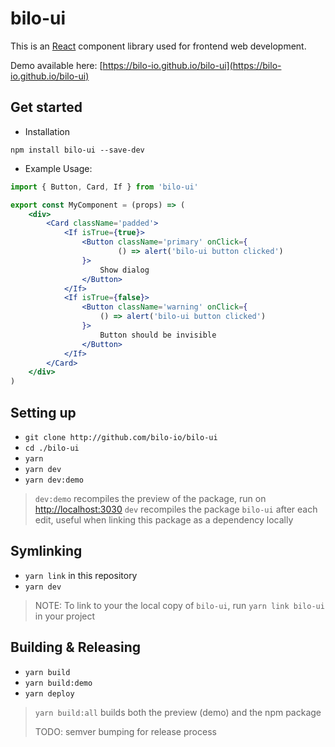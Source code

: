 # bilo-ui

This is an [React](https://reactjs.org/) component library used for frontend web development.

Demo available here: [https://bilo-io.github.io/bilo-ui](https://bilo-io.github.io/bilo-ui)

## Get started

- Installation

```
npm install bilo-ui --save-dev
```

- Example Usage:
```jsx
import { Button, Card, If } from 'bilo-ui'

export const MyComponent = (props) => (
    <div>
        <Card className='padded'>
            <If isTrue={true}>
                <Button className='primary' onClick={
                        () => alert('bilo-ui button clicked')
                }>
                    Show dialog
                </Button>
            </If>
            <If isTrue={false}>
                <Button className='warning' onClick={
                    () => alert('bilo-ui button clicked')
                }>
                    Button should be invisible
                </Button>
            </If>
        </Card>
    </div>
)
```

## Setting up

- `git clone http://github.com/bilo-io/bilo-ui` 
- `cd ./bilo-ui`
- `yarn`
- `yarn dev`
- `yarn dev:demo`

> `dev:demo` recompiles the preview of the package, run on [http://localhost:3030](http://localhost:3030)
> `dev` recompiles the package `bilo-ui` after each edit, useful when linking this package as a dependency locally
## Symlinking

- `yarn link` in this repository
- `yarn dev`

>NOTE: To link to your the local copy of `bilo-ui`, run `yarn link bilo-ui` in your project

## Building & Releasing

- `yarn build`
- `yarn build:demo`
- `yarn deploy`

> `yarn build:all` builds both the preview (demo) and the npm package
>
> TODO: semver bumping for release process

